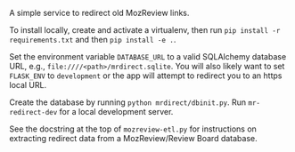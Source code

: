 A simple service to redirect old MozReview links.

To install locally, create and activate a virtualenv, then run `pip
install -r requirements.txt` and then `pip install -e .`.

Set the environment variable `DATABASE_URL` to a valid SQLAlchemy
database URL, e.g., `file:////<path>/mrdirect.sqlite`.  You will also
likely want to set `FLASK_ENV` to `development` or the app will
attempt to redirect you to an https local URL.

Create the database by running `python mrdirect/dbinit.py`.  Run
`mr-redirect-dev` for a local development server.

See the docstring at the top of `mozreview-etl.py` for instructions on
extracting redirect data from a MozReview/Review Board database.